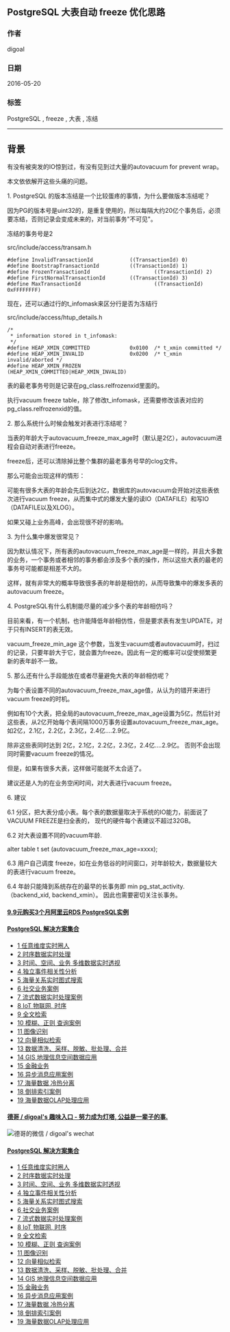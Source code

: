 ## PostgreSQL 大表自动 freeze 优化思路  
          
### 作者                                                       
digoal     
            
### 日期       
2016-05-20      
        
### 标签     
PostgreSQL , freeze , 大表 , 冻结    
          
----    
             
## 背景    
有没有被突发的IO惊到过，有没有见到过大量的autovacuum for prevent wrap。  
  
本文依依解开这些头痛的问题。  
  
1\. PostgreSQL 的版本冻结是一个比较蛋疼的事情，为什么要做版本冻结呢？  
  
因为PG的版本号是uint32的，是重复使用的，所以每隔大约20亿个事务后，必须要冻结，否则记录会变成未来的，对当前事务"不可见"。  
  
冻结的事务号是2  
  
src/include/access/transam.h  
  
```  
#define InvalidTransactionId            ((TransactionId) 0)  
#define BootstrapTransactionId          ((TransactionId) 1)  
#define FrozenTransactionId                     ((TransactionId) 2)  
#define FirstNormalTransactionId        ((TransactionId) 3)  
#define MaxTransactionId                        ((TransactionId) 0xFFFFFFFF)  
```  
  
现在，还可以通过行的t_infomask来区分行是否为冻结行  
  
src/include/access/htup_details.h  
  
```  
/*  
 * information stored in t_infomask:  
 */  
#define HEAP_XMIN_COMMITTED             0x0100  /* t_xmin committed */  
#define HEAP_XMIN_INVALID               0x0200  /* t_xmin invalid/aborted */  
#define HEAP_XMIN_FROZEN                (HEAP_XMIN_COMMITTED|HEAP_XMIN_INVALID)  
```  
  
表的最老事务号则是记录在pg_class.relfrozenxid里面的。  
  
执行vacuum freeze table，除了修改t_infomask，还需要修改该表对应的pg_class.relfrozenxid的值。  
  
  
2\. 那么系统什么时候会触发对表进行冻结呢？  
  
当表的年龄大于autovacuum_freeze_max_age时（默认是2亿），autovacuum进程会自动对表进行freeze。  
  
freeze后，还可以清除掉比整个集群的最老事务号早的clog文件。  
  
那么可能会出现这样的情形：  
  
可能有很多大表的年龄会先后到达2亿，数据库的autovacuum会开始对这些表依次进行vacuum freeze，从而集中式的爆发大量的读IO（DATAFILE）和写IO（DATAFILE以及XLOG）。  
  
如果又碰上业务高峰，会出现很不好的影响。  
  
  
3\. 为什么集中爆发很常见？  
  
因为默认情况下，所有表的autovacuum_freeze_max_age是一样的，并且大多数的业务，一个事务或者相邻的事务都会涉及多个表的操作，所以这些大表的最老的事务号可能都是相差不大的。  
  
这样，就有非常大的概率导致很多表的年龄是相仿的，从而导致集中的爆发多表的autovacuum freeze。  
  
  
4\. PostgreSQL有什么机制能尽量的减少多个表的年龄相仿吗？  
  
目前来看，有一个机制，也许能降低年龄相仿性，但是要求表有发生UPDATE，对于只有INSERT的表无效。  
  
vacuum_freeze_min_age 这个参数，当发生vacuum或者autovacuum时，扫过的记录，只要年龄大于它，就会置为freeze。因此有一定的概率可以促使频繁更新的表年龄不一致。  
  
  
5\. 那么还有什么手段能放在或者尽量避免大表的年龄相仿呢？  
  
  
为每个表设置不同的autovacuum_freeze_max_age值，从认为的错开来进行vacuum freeze的时机。  
  
例如有10个大表，把全局的autovacuum_freeze_max_age设置为5亿，然后针对这些表，从2亿开始每个表间隔1000万事务设置autovacuum_freeze_max_age。 如2亿，2.1亿，2.2亿，2.3亿，2.4亿....2.9亿。  
  
除非这些表同时达到 2亿，2.1亿，2.2亿，2.3亿，2.4亿....2.9亿。 否则不会出现同时需要vacuum freeze的情况。  
  
  
但是，如果有很多大表，这样做可能就不太合适了。  
  
建议还是人为的在业务空闲时间，对大表进行vacuum freeze。  
  
  
6\. 建议  
  
6\.1 分区，把大表分成小表。每个表的数据量取决于系统的IO能力，前面说了VACUUM FREEZE是扫全表的， 现代的硬件每个表建议不超过32GB。  
  
6\.2 对大表设置不同的vacuum年龄.  
  
alter table t set (autovacuum_freeze_max_age=xxxx);  
  
6\.3 用户自己调度 freeze，如在业务低谷的时间窗口，对年龄较大，数据量较大的表进行vacuum freeze。  
  
6\.4 年龄只能降到系统存在的最早的长事务即 min pg_stat_activity.（backend_xid, backend_xmin）。 因此也需要密切关注长事务。                                  
  
  
  
  
  
  
  
  
  
  
  
  
  
  
  
  
  
  
  
  
  
  
  
  
  
  
  
  
  
  
  
  
  
  
  
  
  
  
  
  
  
  
  
  
  
#### [9.9元购买3个月阿里云RDS PostgreSQL实例](https://www.aliyun.com/database/postgresqlactivity "57258f76c37864c6e6d23383d05714ea")
  
  
#### [PostgreSQL 解决方案集合](https://yq.aliyun.com/topic/118 "40cff096e9ed7122c512b35d8561d9c8")
- [1 任意维度实时圈人](https://yq.aliyun.com/topic/118 "40cff096e9ed7122c512b35d8561d9c8")
- [2 时序数据实时处理](https://yq.aliyun.com/topic/118 "40cff096e9ed7122c512b35d8561d9c8")
- [3 时间、空间、业务 多维数据实时透视](https://yq.aliyun.com/topic/118 "40cff096e9ed7122c512b35d8561d9c8")
- [4 独立事件相关性分析](https://yq.aliyun.com/topic/118 "40cff096e9ed7122c512b35d8561d9c8")
- [5 海量关系实时图式搜索](https://yq.aliyun.com/topic/118 "40cff096e9ed7122c512b35d8561d9c8")
- [6 社交业务案例](https://yq.aliyun.com/topic/118 "40cff096e9ed7122c512b35d8561d9c8")
- [7 流式数据实时处理案例](https://yq.aliyun.com/topic/118 "40cff096e9ed7122c512b35d8561d9c8")
- [8 IoT 物联网, 时序](https://yq.aliyun.com/topic/118 "40cff096e9ed7122c512b35d8561d9c8")
- [9 全文检索](https://yq.aliyun.com/topic/118 "40cff096e9ed7122c512b35d8561d9c8")
- [10 模糊、正则 查询案例](https://yq.aliyun.com/topic/118 "40cff096e9ed7122c512b35d8561d9c8")
- [11 图像识别](https://yq.aliyun.com/topic/118 "40cff096e9ed7122c512b35d8561d9c8")
- [12 向量相似检索](https://yq.aliyun.com/topic/118 "40cff096e9ed7122c512b35d8561d9c8")
- [13 数据清洗、采样、脱敏、批处理、合并](https://yq.aliyun.com/topic/118 "40cff096e9ed7122c512b35d8561d9c8")
- [14 GIS 地理信息空间数据应用](https://yq.aliyun.com/topic/118 "40cff096e9ed7122c512b35d8561d9c8")
- [15 金融业务](https://yq.aliyun.com/topic/118 "40cff096e9ed7122c512b35d8561d9c8")
- [16 异步消息应用案例](https://yq.aliyun.com/topic/118 "40cff096e9ed7122c512b35d8561d9c8")
- [17 海量数据 冷热分离](https://yq.aliyun.com/topic/118 "40cff096e9ed7122c512b35d8561d9c8")
- [18 倒排索引案例](https://yq.aliyun.com/topic/118 "40cff096e9ed7122c512b35d8561d9c8")
- [19 海量数据OLAP处理应用](https://yq.aliyun.com/topic/118 "40cff096e9ed7122c512b35d8561d9c8")
  
  
#### [德哥 / digoal's 趣味入口 - 努力成为灯塔, 公益是一辈子的事.](https://github.com/digoal/blog/blob/master/README.md "22709685feb7cab07d30f30387f0a9ae")
  
  
![德哥的微信 / digoal's wechat](../pic/digoal_weixin.jpg "f7ad92eeba24523fd47a6e1a0e691b59")
  
  
#### [PostgreSQL 解决方案集合](https://yq.aliyun.com/topic/118 "40cff096e9ed7122c512b35d8561d9c8")
- [1 任意维度实时圈人](https://yq.aliyun.com/topic/118 "40cff096e9ed7122c512b35d8561d9c8")
- [2 时序数据实时处理](https://yq.aliyun.com/topic/118 "40cff096e9ed7122c512b35d8561d9c8")
- [3 时间、空间、业务 多维数据实时透视](https://yq.aliyun.com/topic/118 "40cff096e9ed7122c512b35d8561d9c8")
- [4 独立事件相关性分析](https://yq.aliyun.com/topic/118 "40cff096e9ed7122c512b35d8561d9c8")
- [5 海量关系实时图式搜索](https://yq.aliyun.com/topic/118 "40cff096e9ed7122c512b35d8561d9c8")
- [6 社交业务案例](https://yq.aliyun.com/topic/118 "40cff096e9ed7122c512b35d8561d9c8")
- [7 流式数据实时处理案例](https://yq.aliyun.com/topic/118 "40cff096e9ed7122c512b35d8561d9c8")
- [8 IoT 物联网, 时序](https://yq.aliyun.com/topic/118 "40cff096e9ed7122c512b35d8561d9c8")
- [9 全文检索](https://yq.aliyun.com/topic/118 "40cff096e9ed7122c512b35d8561d9c8")
- [10 模糊、正则 查询案例](https://yq.aliyun.com/topic/118 "40cff096e9ed7122c512b35d8561d9c8")
- [11 图像识别](https://yq.aliyun.com/topic/118 "40cff096e9ed7122c512b35d8561d9c8")
- [12 向量相似检索](https://yq.aliyun.com/topic/118 "40cff096e9ed7122c512b35d8561d9c8")
- [13 数据清洗、采样、脱敏、批处理、合并](https://yq.aliyun.com/topic/118 "40cff096e9ed7122c512b35d8561d9c8")
- [14 GIS 地理信息空间数据应用](https://yq.aliyun.com/topic/118 "40cff096e9ed7122c512b35d8561d9c8")
- [15 金融业务](https://yq.aliyun.com/topic/118 "40cff096e9ed7122c512b35d8561d9c8")
- [16 异步消息应用案例](https://yq.aliyun.com/topic/118 "40cff096e9ed7122c512b35d8561d9c8")
- [17 海量数据 冷热分离](https://yq.aliyun.com/topic/118 "40cff096e9ed7122c512b35d8561d9c8")
- [18 倒排索引案例](https://yq.aliyun.com/topic/118 "40cff096e9ed7122c512b35d8561d9c8")
- [19 海量数据OLAP处理应用](https://yq.aliyun.com/topic/118 "40cff096e9ed7122c512b35d8561d9c8")
  
